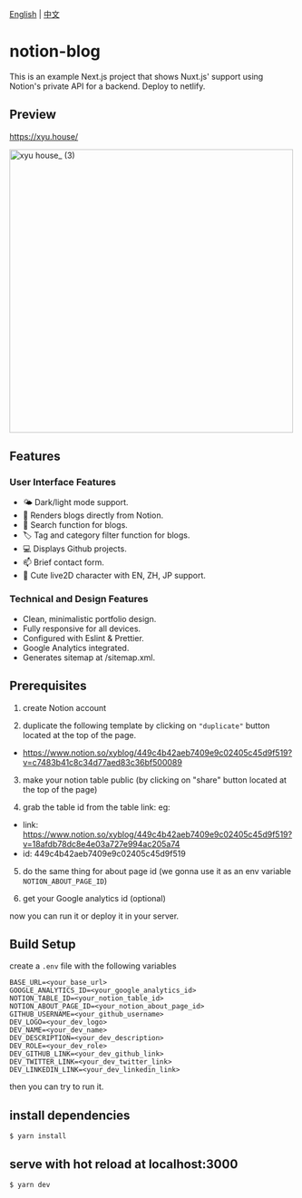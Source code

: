 [English](README.md) | [中文](README_zh.md)

# notion-blog
This is an example Next.js project that shows Nuxt.js' support using Notion's private API for a backend.
Deploy to netlify.

## Preview
https://xyu.house/

<a href="https://xyu.house/">
    <img src="https://github.com/mooncat126/notion-blog/assets/112956463/48b114bd-cdf5-4842-8f61-6eb5f56b44ba" alt="xyu house_ (3)" width="500">
</a>

## Features

### User Interface Features
- 🌤️ Dark/light mode support. 
- 📖 Renders blogs directly from Notion.
- 🔎 Search function for blogs.
- 🏷 Tag and category filter function for blogs.
- 💻 Displays Github projects.
- 📫 Brief contact form.
- 👧 Cute live2D character with EN, ZH, JP support.

### Technical and Design Features
- Clean, minimalistic portfolio design.
- Fully responsive for all devices.  
- Configured with Eslint & Prettier.
- Google Analytics integrated.
- Generates sitemap at /sitemap.xml.


## Prerequisites
1. create Notion account

2. duplicate the following template by clicking on `"duplicate"` button located at the top of the page.
  - https://www.notion.so/xyblog/449c4b42aeb7409e9c02405c45d9f519?v=c7483b41c8c34d77aed83c36bf500089

3. make your notion table public (by clicking on "share" button located at the top of the page)

4. grab the table id from the table link: eg:
  - link: https://www.notion.so/xyblog/449c4b42aeb7409e9c02405c45d9f519?v=18afdb78dc8e4e03a727e994ac205a74
  - id: 449c4b42aeb7409e9c02405c45d9f519

5. do the same thing for about page id (we gonna use it as an env variable `NOTION_ABOUT_PAGE_ID`)

6. get your Google analytics id (optional)
   
now you can run it or deploy it in your server.


## Build Setup
create a `.env` file with the following variables

```
BASE_URL=<your_base_url>
GOOGLE_ANALYTICS_ID=<your_google_analytics_id>
NOTION_TABLE_ID=<your_notion_table_id>
NOTION_ABOUT_PAGE_ID=<your_notion_about_page_id>
GITHUB_USERNAME=<your_github_username>
DEV_LOGO=<your_dev_logo>
DEV_NAME=<your_dev_name>
DEV_DESCRIPTION=<your_dev_description>
DEV_ROLE=<your_dev_role>
DEV_GITHUB_LINK=<your_dev_github_link>
DEV_TWITTER_LINK=<your_dev_twitter_link>
DEV_LINKEDIN_LINK=<your_dev_linkedin_link>
```

then you can try to run it. 
## install dependencies
```
$ yarn install
```

## serve with hot reload at localhost:3000
```
$ yarn dev
```

